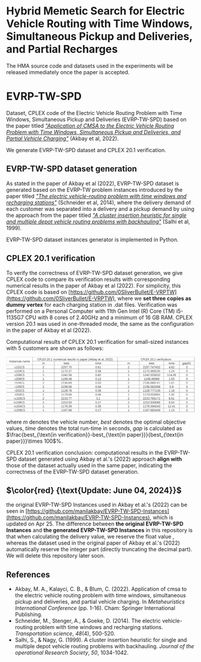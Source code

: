 # Hybrid Memetic Search for Electric Vehicle Routing with Time Windows, Simultaneous Pickup and Deliveries, and Partial Recharges
The HMA source code and datasets used in the experiments will be released immediately once the paper is accepted.

# EVRP-TW-SPD
Dataset, CPLEX code of the Electric Vehicle Routing Problem with Time Windows, Simultaneous Pickup and Deliveries (EVRP-TW-SPD) based on the paper titled *["Application of CMSA to the Electric Vehicle Routing Problem with Time Windows, Simultaneous Pickup and Deliveries, and Partial Vehicle Charging"](https://doi.org/10.1007/978-3-031-26504-4_1)* (Akbay et al, 2022).

We generate EVRP-TW-SPD dataset and CPLEX 20.1 verification.

## EVRP-TW-SPD dataset generation

As stated in the paper of Akbay et al (2022), EVRP-TW-SPD dataset is generated based on the EVRP-TW problem instances introduced by the paper titled *["The electric vehicle-routing problem with time windows and recharging stations"](https://doi.org/10.1287/trsc.2013.0490)* (Schneider et al, 2014),  where the delivery demand of each customer was separated into a delivery and a pickup demand by using the approach from the paper titled *["A cluster insertion heuristic for single and multiple depot vehicle routing problems with backhauling"](https://link.springer.com/article/10.1057/palgrave.jors.2600808)* (Salhi et al, 1999). 

EVRP-TW-SPD dataset instances generator is implemented in Python.

## CPLEX 20.1 verification

To verify the correctness of EVRP-TW-SPD dataset generation, we give CPLEX code to compare its verification results with corresponding numerical results in the paper of Akbay et al (2022). For simplicity, this CPLEX code is based on [https://github.com/0SliverBullet/E-VRPTW](https://github.com/0SliverBullet/E-VRPTW), where we **set three copies as dummy vertex** for each charging station in .dat files. Verification was performed on a Personal Computer with 11th Gen Intel (R) Core (TM) i5-1135G7 CPU with 8 cores of 2.40GHz and a minimum of 16 GB RAM. CPLEX version 20.1 was used in one-threaded mode, the same as the configuration in the paper of Akbay et al (2022).

Computational results of CPLEX 20.1 verification for small-sized instances with 5 customers are shown as follows:

![image-20240408153415772](README.assets/image-20240408153415772.png)

where *m* denotes the vehicle number, *best* denotes the optimal objective values, *time* denotes the total run-time in seconds, *gap* is calculated as $\frac{best_{\text{in verification}}-best_{\text{in paper}}}{best_{\text{in paper}}}\times 100$%. 

CPLEX 20.1 verification conclusion: computational results in the EVRP-TW-SPD dataset generated using Akbay et al.'s (2022) approach **align with** those of the dataset actually used in the same paper, indicating the correctness of the EVRP-TW-SPD dataset generation.

## $\color{red} {\text{Update: June 04, 2024}}$

the original EVRP-TW-SPD Instances used in Akbay et al.'s (2022) can be seen in [https://github.com/manilakbay/EVRP-TW-SPD-Instances](https://github.com/manilakbay/EVRP-TW-SPD-Instances), which is updated on Apr 25. The difference between **the original EVRP-TW-SPD Instances** and **the generated EVRP-TW-SPD Instances** in this repository is that when calculating the delivery value, we reserve the float value , whereas the dataset used in the original paper of Akbay et al.'s (2022) automatically reserve the integer part (directly truncating the decimal part). We will delete this repository later soon.

## References

- Akbay, M. A., Kalayci, C. B., & Blum, C. (2022). Application of cmsa to the electric vehicle routing problem with time windows, simultaneous pickup and deliveries, and partial vehicle charging. In *Metaheuristics International Conference* (pp. 1-16). Cham: Springer International Publishing.
- Schneider, M., Stenger, A., & Goeke, D. (2014). The electric vehicle-routing problem with time windows and recharging stations. *Transportation science*, *48*(4), 500-520.
- Salhi, S., & Nagy, G. (1999). A cluster insertion heuristic for single and multiple depot vehicle routing problems with backhauling. *Journal of the operational Research Society*, *50*, 1034-1042.
